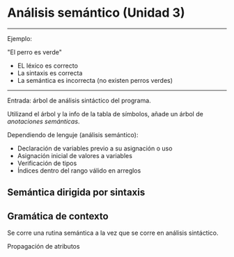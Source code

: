 # Análisis semántico (Unidad 3)

---

Ejemplo:

"El perro es verde"

- EL léxico es correcto
- La sintaxis es correcta
- La semántica es incorrecta (no existen perros verdes)

---

Entrada: árbol de análisis sintáctico del programa.

Utilizand el árbol y la info de la tabla de símbolos, añade un árbol de
*anotaciones semánticas*.

Dependiendo de lenguje (análisis semántico):

- Declaración de variables previo a su asignación o uso
- Asignación inicial de valores a variables
- Verificación de tipos
- Índices dentro del rango válido en arreglos

## Semántica dirigida por sintaxis

## Gramática de contexto

Se corre una rutina semántica a la vez que se corre en análisis sintáctico.

Propagación de atributos